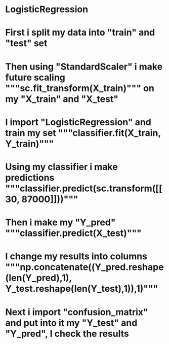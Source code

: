 # LogisticRegression
# First i split my data into "train" and "test" set
# Then using "StandardScaler" i make future scaling """sc.fit_transform(X_train)""" on my "X_train" and "X_test"
# I import "LogisticRegression" and train my set """classifier.fit(X_train, Y_train)"""
# Using my classifier i make predictions """classifier.predict(sc.transform([[30, 87000]]))"""
# Then i make my "Y_pred" """classifier.predict(X_test)""" 
# I change my results into columns """np.concatenate((Y_pred.reshape(len(Y_pred),1), Y_test.reshape(len(Y_test),1)),1)"""
# Next i import "confusion_matrix" and put into it my "Y_test" and "Y_pred", I check the results

